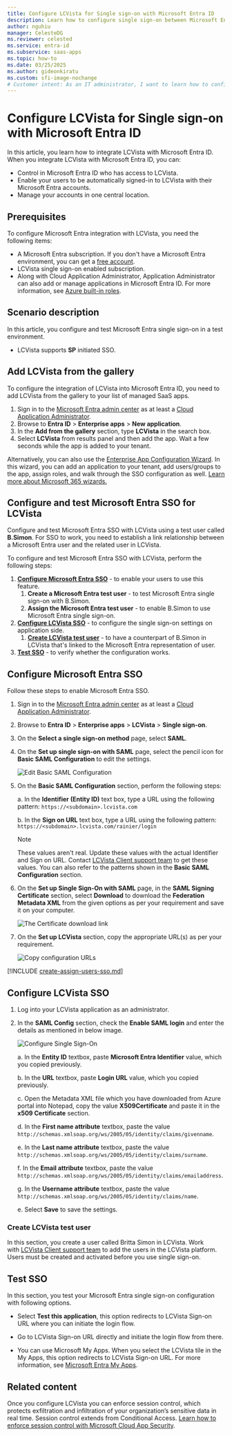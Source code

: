 ```yaml
---
title: Configure LCVista for Single sign-on with Microsoft Entra ID
description: Learn how to configure single sign-on between Microsoft Entra ID and LCVista.
author: nguhiu
manager: CelesteDG
ms.reviewer: celested
ms.service: entra-id
ms.subservice: saas-apps
ms.topic: how-to
ms.date: 03/25/2025
ms.author: gideonkiratu
ms.custom: sfi-image-nochange
# Customer intent: As an IT administrator, I want to learn how to configure single sign-on between Microsoft Entra ID and LCVista so that I can control who has access to LCVista, enable automatic sign-in with Microsoft Entra accounts, and manage my accounts in one central location.
---
```

# Configure LCVista for Single sign-on with Microsoft Entra ID

In this article,  you learn how to integrate LCVista with Microsoft Entra ID. When you integrate LCVista with Microsoft Entra ID, you can:

* Control in Microsoft Entra ID who has access to LCVista.
* Enable your users to be automatically signed-in to LCVista with their Microsoft Entra accounts.
* Manage your accounts in one central location.

## Prerequisites

To configure Microsoft Entra integration with LCVista, you need the following items:

* A Microsoft Entra subscription. If you don't have a Microsoft Entra environment, you can get a [free account](https://azure.microsoft.com/free/).
* LCVista single sign-on enabled subscription.
* Along with Cloud Application Administrator, Application Administrator can also add or manage applications in Microsoft Entra ID.
For more information, see [Azure built-in roles](~/identity/role-based-access-control/permissions-reference.md).

## Scenario description

In this article,  you configure and test Microsoft Entra single sign-on in a test environment.

* LCVista supports **SP** initiated SSO.

## Add LCVista from the gallery

To configure the integration of LCVista into Microsoft Entra ID, you need to add LCVista from the gallery to your list of managed SaaS apps.

1. Sign in to the [Microsoft Entra admin center](https://entra.microsoft.com) as at least a [Cloud Application Administrator](~/identity/role-based-access-control/permissions-reference.md#cloud-application-administrator).
1. Browse to **Entra ID** > **Enterprise apps** > **New application**.
1. In the **Add from the gallery** section, type **LCVista** in the search box.
1. Select **LCVista** from results panel and then add the app. Wait a few seconds while the app is added to your tenant.

 Alternatively, you can also use the [Enterprise App Configuration Wizard](https://portal.office.com/AdminPortal/home?Q=Docs#/azureadappintegration). In this wizard, you can add an application to your tenant, add users/groups to the app, assign roles, and walk through the SSO configuration as well. [Learn more about Microsoft 365 wizards.](/microsoft-365/admin/misc/azure-ad-setup-guides)

<a name='configure-and-test-azure-ad-sso-for-lcvista'></a>

## Configure and test Microsoft Entra SSO for LCVista

Configure and test Microsoft Entra SSO with LCVista using a test user called **B.Simon**. For SSO to work, you need to establish a link relationship between a Microsoft Entra user and the related user in LCVista.

To configure and test Microsoft Entra SSO with LCVista, perform the following steps:

1. **[Configure Microsoft Entra SSO](#configure-azure-ad-sso)** - to enable your users to use this feature.
    1. **Create a Microsoft Entra test user** - to test Microsoft Entra single sign-on with B.Simon.
    1. **Assign the Microsoft Entra test user** - to enable B.Simon to use Microsoft Entra single sign-on.
1. **[Configure LCVista SSO](#configure-lcvista-sso)** - to configure the single sign-on settings on application side.
    1. **[Create LCVista test user](#create-lcvista-test-user)** - to have a counterpart of B.Simon in LCVista that's linked to the Microsoft Entra representation of user.
1. **[Test SSO](#test-sso)** - to verify whether the configuration works.

<a name='configure-azure-ad-sso'></a>

## Configure Microsoft Entra SSO

Follow these steps to enable Microsoft Entra SSO.

1. Sign in to the [Microsoft Entra admin center](https://entra.microsoft.com) as at least a [Cloud Application Administrator](~/identity/role-based-access-control/permissions-reference.md#cloud-application-administrator).
1. Browse to **Entra ID** > **Enterprise apps** > **LCVista** > **Single sign-on**.
1. On the **Select a single sign-on method** page, select **SAML**.
1. On the **Set up single sign-on with SAML** page, select the pencil icon for **Basic SAML Configuration** to edit the settings.

   ![Edit Basic SAML Configuration](common/edit-urls.png)

1. On the **Basic SAML Configuration** section, perform the following steps:

    a. In the **Identifier (Entity ID)** text box, type a URL using the following pattern:
    `https://<subdomain>.lcvista.com`
	
	b. In the **Sign on URL** text box, type a URL using the following pattern:
    `https://<subdomain>.lcvista.com/rainier/login`

	> [!NOTE]
	> These values aren't real. Update these values with the actual Identifier and Sign on URL. Contact [LCVista Client support team](https://lcvista.com/contact) to get these values. You can also refer to the patterns shown in the **Basic SAML Configuration** section.

1. On the **Set up Single Sign-On with SAML** page, in the **SAML Signing Certificate** section, select **Download** to download the **Federation Metadata XML** from the given options as per your requirement and save it on your computer.

	![The Certificate download link](common/metadataxml.png)

6. On the **Set up LCVista** section, copy the appropriate URL(s) as per your requirement.

	![Copy configuration URLs](common/copy-configuration-urls.png)

<a name='create-an-azure-ad-test-user'></a>

[!INCLUDE [create-assign-users-sso.md](~/identity/saas-apps/includes/create-assign-users-sso.md)]

## Configure LCVista SSO

1. Log into your LCVista application as an administrator.

2. In the **SAML Config** section, check the **Enable SAML login** and enter the details as mentioned in below image. 

	![Configure Single Sign-On](./media/lcvista-tutorial/configuration.png)

	a. In the **Entity ID** textbox, paste **Microsoft Entra Identifier** value, which you copied previously.

	b. In the **URL** textbox, paste **Login URL** value, which you copied previously.

	c. Open the Metadata XML file which you have downloaded from Azure portal into Notepad, copy the value **X509Certificate** and paste it in the **x509 Certificate** section.

	d. In the **First name attribute** textbox, paste the value `http://schemas.xmlsoap.org/ws/2005/05/identity/claims/givenname`.

	e. In the **Last name attribute** textbox, paste the value `http://schemas.xmlsoap.org/ws/2005/05/identity/claims/surname`.

	f. In the **Email attribute** textbox, paste the value `http://schemas.xmlsoap.org/ws/2005/05/identity/claims/emailaddress`.

	g. In the **Username attribute** textbox, paste the value `http://schemas.xmlsoap.org/ws/2005/05/identity/claims/name`.

	e. Select **Save** to save the settings.

### Create LCVista test user

In this section, you create a user called Britta Simon in LCVista. Work with [LCVista Client support team](https://lcvista.com/contact) to add the users in the LCVista platform. Users must be created and activated before you use single sign-on.

## Test SSO

In this section, you test your Microsoft Entra single sign-on configuration with following options. 

* Select **Test this application**, this option redirects to LCVista Sign-on URL where you can initiate the login flow. 

* Go to LCVista Sign-on URL directly and initiate the login flow from there.

* You can use Microsoft My Apps. When you select the LCVista tile in the My Apps, this option redirects to LCVista Sign-on URL. For more information, see [Microsoft Entra My Apps](/azure/active-directory/manage-apps/end-user-experiences#azure-ad-my-apps).

## Related content

Once you configure LCVista you can enforce session control, which protects exfiltration and infiltration of your organization’s sensitive data in real time. Session control extends from Conditional Access. [Learn how to enforce session control with Microsoft Cloud App Security](/cloud-app-security/proxy-deployment-aad).
